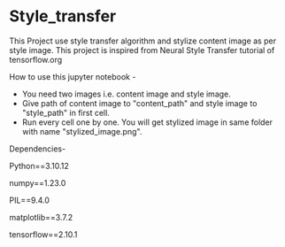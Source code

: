 # Style_transfer
This Project use style transfer algorithm and stylize content image as per style image. 
This project is inspired from Neural Style Transfer tutorial of tensorflow.org

How to use this jupyter notebook -
- You need two images i.e. content image and style image.
- Give path of content image to "content_path" and style image to "style_path" in first cell.
- Run every cell one by one. You will get stylized image in same folder with name "stylized_image.png".

Dependencies-

Python==3.10.12

numpy==1.23.0

PIL==9.4.0

matplotlib==3.7.2

tensorflow==2.10.1
